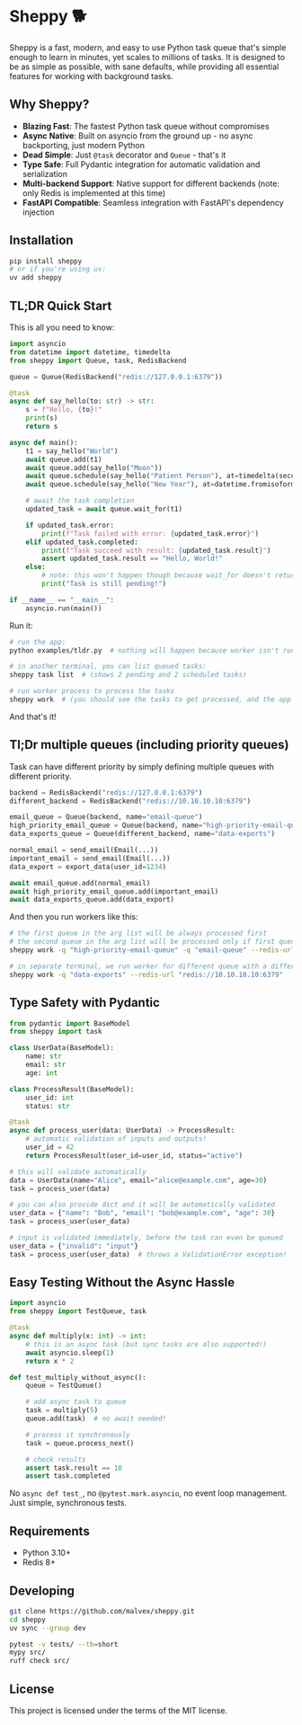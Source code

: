 # Sheppy 🐕

Sheppy is a fast, modern, and easy to use Python task queue that's simple enough to learn in minutes, yet scales to millions of tasks. It is designed to be as simple as possible, with sane defaults, while providing all essential features for working with background tasks.

## Why Sheppy?

- **Blazing Fast**: The fastest Python task queue without compromises
- **Async Native**: Built on asyncio from the ground up - no async backporting, just modern Python
- **Dead Simple**: Just `@task` decorator and `Queue` - that's it
- **Type Safe**: Full Pydantic integration for automatic validation and serialization
- **Multi-backend Support**: Native support for different backends (note: only Redis is implemented at this time)
- **FastAPI Compatible**: Seamless integration with FastAPI's dependency injection

## Installation

```bash
pip install sheppy
# or if you're using uv:
uv add sheppy
```

## TL;DR Quick Start

This is all you need to know:

```python
import asyncio
from datetime import datetime, timedelta
from sheppy import Queue, task, RedisBackend

queue = Queue(RedisBackend("redis://127.0.0.1:6379"))

@task
async def say_hello(to: str) -> str:
    s = f"Hello, {to}!"
    print(s)
    return s

async def main():
    t1 = say_hello("World")
    await queue.add(t1)
    await queue.add(say_hello("Moon"))
    await queue.schedule(say_hello("Patient Person"), at=timedelta(seconds=10))  # runs in 10 seconds from now
    await queue.schedule(say_hello("New Year"), at=datetime.fromisoformat("2026-01-01 00:00:00 +00:00"))

    # await the task completion
    updated_task = await queue.wait_for(t1)

    if updated_task.error:
        print(f"Task failed with error: {updated_task.error}")
    elif updated_task.completed:
        print(f"Task succeed with result: {updated_task.result}")
        assert updated_task.result == "Hello, World!"
    else:
        # note: this won't happen though because wait_for doesn't return pending tasks
        print("Task is still pending!")

if __name__ == "__main__":
    asyncio.run(main())
```

Run it:

```bash
# run the app:
python examples/tldr.py  # nothing will happen because worker isn't running

# in another terminal, you can list queued tasks:
sheppy task list  # (shows 2 pending and 2 scheduled tasks)

# run worker process to process the tasks
sheppy work  # (you should see the tasks to get processed, and the app should finish!)
```

And that's it!

## Tl;Dr multiple queues (including priority queues)

Task can have different priority by simply defining multiple queues with different priority.

```python
backend = RedisBackend("redis://127.0.0.1:6379")
different_backend = RedisBackend("redis://10.10.10.10:6379")

email_queue = Queue(backend, name="email-queue")
high_priority_email_queue = Queue(backend, name="high-priority-email-queue")
data_exports_queue = Queue(different_backend, name="data-exports")

normal_email = send_email(Email(...))
important_email = send_email(Email(...))
data_export = export_data(user_id=1234)

await email_queue.add(normal_email)
await high_priority_email_queue.add(important_email)
await data_exports_queue.add(data_export)
```

And then you run workers like this:

```bash
# the first queue in the arg list will be always processed first
# the second queue in the arg list will be processed only if first queue is empty
sheppy work -q "high-priority-email-queue" -q "email-queue" --redis-url "redis://127.0.0.1:6379"

# in separate terminal, we run worker for different queue with a different backend
sheppy work -q "data-exports" --redis-url "redis://10.10.10.10:6379"
```

## Type Safety with Pydantic

```python
from pydantic import BaseModel
from sheppy import task

class UserData(BaseModel):
    name: str
    email: str
    age: int

class ProcessResult(BaseModel):
    user_id: int
    status: str

@task
async def process_user(data: UserData) -> ProcessResult:
    # automatic validation of inputs and outputs!
    user_id = 42
    return ProcessResult(user_id=user_id, status="active")

# this will validate automatically
data = UserData(name="Alice", email="alice@example.com", age=30)
task = process_user(data)

# you can also provide dict and it will be automatically validated
user_data = {"name": "Bob", "email": "bob@example.com", "age": 30}
task = process_user(user_data)

# input is validated immediately, before the task can even be queued
user_data = {"invalid": "input"}
task = process_user(user_data)  # throws a ValidationError exception!
```

## Easy Testing Without the Async Hassle

```python
import asyncio
from sheppy import TestQueue, task

@task
async def multiply(x: int) -> int:
    # this is an async task (but sync tasks are also supported!)
    await asyncio.sleep(1)
    return x * 2

def test_multiply_without_async():
    queue = TestQueue()

    # add async task to queue
    task = multiply(5)
    queue.add(task)  # no await needed!

    # process it synchronously
    task = queue.process_next()

    # check results
    assert task.result == 10
    assert task.completed
```

No `async def test_`, no `@pytest.mark.asyncio`, no event loop management. Just simple, synchronous tests.

## Requirements

- Python 3.10+
- Redis 8+

## Developing

```bash
git clone https://github.com/malvex/sheppy.git
cd sheppy
uv sync --group dev

pytest -v tests/ --tb=short
mypy src/
ruff check src/
```

## License

This project is licensed under the terms of the MIT license.
